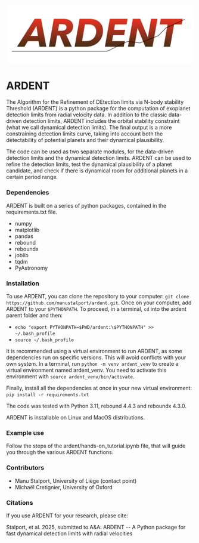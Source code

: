 ![ARDENT Logo](logo/ARDENTlogo.png)

# ARDENT
The Algorithm for the Refinement of DEtection limits via N-body stability Threshold (ARDENT) is a python package for the computation of exoplanet detection limits from radial velocity data. In addition to the classic data-driven detection limits, ARDENT includes the orbital stability constraint (what we call dynamical detection limits). The final output is a more constraining detection limits curve, taking into account both the detectability of potential planets and their dynamical plausibility. 

The code can be used as two separate modules, for the data-driven detection limits and the dynamical detection limits. ARDENT can be used to refine the detection limits, test the dynamical plausibility of a planet candidate, and check if there is dynamical room for additional planets in a certain period range. 

### Dependencies
ARDENT is built on a series of python packages, contained in the requirements.txt file. 
+ numpy
+ matplotlib
+ pandas
+ rebound
+ reboundx
+ joblib
+ tqdm
+ PyAstronomy

### Installation 
To use ARDENT, you can clone the repository to your computer: `git clone https://github.com/manustalport/ardent.git`. 
Once on your computer, add ARDENT to your `$PYTHONPATH`. To proceed, in a terminal, `cd` into the ardent parent folder and then: 
- `echo "export PYTHONPATH=$PWD/ardent:\$PYTHONPATH" >> ~/.bash_profile`
- `source ~/.bash_profile`

It is recommended using a virtual environment to run ARDENT, as some dependencies run on specific versions. This will avoid conflicts with your own system. 
In a terminal, run `python -m venv ardent_venv` to create a virtual environment named ardent_venv. 
You need to activate this environment with `source ardent_venv/bin/activate`. 

Finally, install all the dependencies at once in your new virtual environment: `pip install -r requirements.txt`

The code was tested with Python 3.11, rebound 4.4.3 and reboundx 4.3.0. 

ARDENT is installable on Linux and MacOS distributions.

### Example use 
Follow the steps of the ardent/hands-on_tutorial.ipynb file, that will guide you through the various ARDENT functions. 

### Contributors 
+ Manu Stalport, University of Liège (contact point)
+ Michaël Cretignier, University of Oxford

### Citations
If you use ARDENT for your research, please cite: 

Stalport, et al. 2025, submitted to A&A: ARDENT -- A Python package for fast dynamical detection limits with radial velocities 

